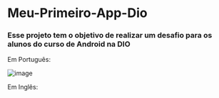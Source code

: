 # Meu-Primeiro-App-Dio
### Esse projeto tem o objetivo de realizar um desafio para os alunos do curso de Android na DIO
Em Português:
&nbsp;

![image](https://github.com/WillianDomingues79/Meu-Primeiro-App-Dio/assets/54421683/89d43825-f50f-4e55-b694-66b89cc22811)

Em Inglês:

